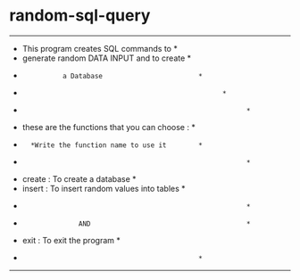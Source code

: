 # random-sql-query
***************************************************
*    This program creates SQL commands to         *
*    generate random DATA INPUT and to create     *
*               a Database                        *
*			                                            *
*						                                      *
*  these are the functions that you can choose :  *
*       *Write the function name to use it        *
*						                                      *
*    create : To create a database                *
*    insert : To insert random values into tables *
*						                                      *
*		            AND         				              *
*    exit : To exit the program                   *
*                                                 *
***************************************************
